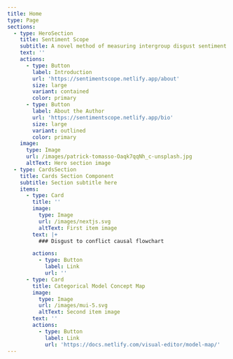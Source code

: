 ```yaml
---
title: Home
type: Page
sections:
  - type: HeroSection
    title: Sentiment Scope
    subtitle: A novel method of measuring intergroup disgust sentiment online
    text: ''
    actions:
      - type: Button
        label: Introduction
        url: 'https://sentimentscope.netlify.app/about'
        size: large
        variant: contained
        color: primary
      - type: Button
        label: About the Author
        url: 'https://sentimentscope.netlify.app/bio'
        size: large
        variant: outlined
        color: primary
    image:
      type: Image
      url: /images/patrick-tomasso-Oaqk7qqNh_c-unsplash.jpg
      altText: Hero section image
  - type: CardsSection
    title: Cards Section Component
    subtitle: Section subtitle here
    items:
      - type: Card
        title: ''
        image:
          type: Image
          url: /images/nextjs.svg
          altText: First item image
        text: |+
          ### Disgust to conflict causal flowchart

        actions:
          - type: Button
            label: Link
            url: ''
      - type: Card
        title: Categorical Model Concept Map
        image:
          type: Image
          url: /images/mui-5.svg
          altText: Second item image
        text: ''
        actions:
          - type: Button
            label: Link
            url: 'https://docs.netlify.com/visual-editor/model-map/'
---
```

